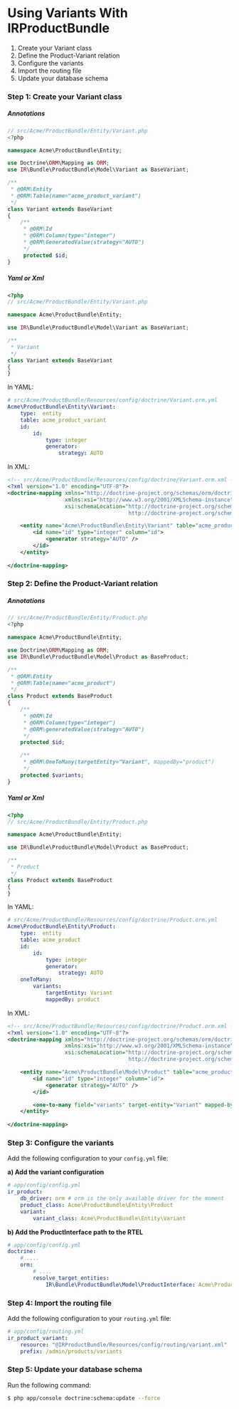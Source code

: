 Using Variants With IRProductBundle
===================================

1. Create your Variant class
2. Define the Product-Variant relation
3. Configure the variants
4. Import the routing file
5. Update your database schema

### Step 1: Create your Variant class

##### Annotations
``` php
// src/Acme/ProductBundle/Entity/Variant.php
<?php

namespace Acme\ProductBundle\Entity;

use Doctrine\ORM\Mapping as ORM;
use IR\Bundle\ProductBundle\Model\Variant as BaseVariant;

/**
 * @ORM\Entity
 * @ORM\Table(name="acme_product_variant")
 */
class Variant extends BaseVariant
{
    /**
     * @ORM\Id
     * @ORM\Column(type="integer")
     * @ORM\GeneratedValue(strategy="AUTO")
     */
     protected $id;
}
```

##### Yaml or Xml

``` php
<?php
// src/Acme/ProductBundle/Entity/Variant.php

namespace Acme\ProductBundle\Entity;

use IR\Bundle\ProductBundle\Model\Variant as BaseVariant;

/**
 * Variant
 */
class Variant extends BaseVariant
{
}
```

In YAML:

``` yaml
# src/Acme/ProductBundle/Resources/config/doctrine/Variant.orm.yml
Acme\ProductBundle\Entity\Variant:
    type:  entity
    table: acme_product_variant
    id:
        id:
            type: integer
            generator:
                strategy: AUTO
```

In XML:

``` xml
<!-- src/Acme/ProductBundle/Resources/config/doctrine/Variant.orm.xml -->
<?xml version="1.0" encoding="UTF-8"?>
<doctrine-mapping xmlns="http://doctrine-project.org/schemas/orm/doctrine-mapping"
                  xmlns:xsi="http://www.w3.org/2001/XMLSchema-instance"
                  xsi:schemaLocation="http://doctrine-project.org/schemas/orm/doctrine-mapping
                                      http://doctrine-project.org/schemas/orm/doctrine-mapping.xsd">

    <entity name="Acme\ProductBundle\Entity\Variant" table="acme_product_variant">
        <id name="id" type="integer" column="id">
            <generator strategy="AUTO" />
        </id> 
    </entity>
    
</doctrine-mapping>
```

### Step 2: Define the Product-Variant relation

##### Annotations

``` php
// src/Acme/ProductBundle/Entity/Product.php
<?php

namespace Acme\ProductBundle\Entity;

use Doctrine\ORM\Mapping as ORM;
use IR\Bundle\ProductBundle\Model\Product as BaseProduct;

/**
 * @ORM\Entity
 * @ORM\Table(name="acme_product")
 */
class Product extends BaseProduct
{
    /**
     * @ORM\Id
     * @ORM\Column(type="integer")
     * @ORM\generatedValue(strategy="AUTO")
     */
    protected $id;

    /**
     * @ORM\OneToMany(targetEntity="Variant", mappedBy="product")
     */
    protected $variants;
}
```

##### Yaml or Xml

``` php
<?php
// src/Acme/ProductBundle/Entity/Product.php

namespace Acme\ProductBundle\Entity;

use IR\Bundle\ProductBundle\Model\Product as BaseProduct;

/**
 * Product
 */
class Product extends BaseProduct
{
}
```

In YAML:

``` yaml
# src/Acme/ProductBundle/Resources/config/doctrine/Product.orm.yml
Acme\ProductBundle\Entity\Product:
    type:  entity
    table: acme_product
    id:
        id:
            type: integer
            generator:
                strategy: AUTO
    oneToMany:
        variants:
            targetEntity: Variant
            mappedBy: product
```

In XML:

``` xml
<!-- src/Acme/ProductBundle/Resources/config/doctrine/Product.orm.xml -->
<?xml version="1.0" encoding="UTF-8"?>
<doctrine-mapping xmlns="http://doctrine-project.org/schemas/orm/doctrine-mapping"
                  xmlns:xsi="http://www.w3.org/2001/XMLSchema-instance"
                  xsi:schemaLocation="http://doctrine-project.org/schemas/orm/doctrine-mapping
                                      http://doctrine-project.org/schemas/orm/doctrine-mapping.xsd">

    <entity name="Acme\ProductBundle\Model\Product" table="acme_product">
        <id name="id" type="integer" column="id">
            <generator strategy="AUTO" />
        </id>

        <one-to-many field="variants" target-entity="Variant" mapped-by="product"/>
    </entity>
    
</doctrine-mapping>
```

### Step 3: Configure the variants

Add the following configuration to your `config.yml` file:

**a) Add the variant configuration**

``` yaml
# app/config/config.yml
ir_product:
    db_driver: orm # orm is the only available driver for the moment 
    product_class: Acme\ProductBundle\Entity\Product
    variant:
        variant_class: Acme\ProductBundle\Entity\Variant
```

**b) Add the ProductInterface path to the RTEL**

``` yaml
# app/config/config.yml
doctrine:
    # ....
    orm:
        # ....
        resolve_target_entities:
            IR\Bundle\ProductBundle\Model\ProductInterface: Acme\ProductBundle\Entity\Product
```    

### Step 4: Import the routing file

Add the following configuration to your `routing.yml` file:

``` yaml
# app/config/routing.yml
ir_product_variant:
    resource: "@IRProductBundle/Resources/config/routing/variant.xml"
    prefix: /admin/products/variants

```

### Step 5: Update your database schema

Run the following command:

``` bash
$ php app/console doctrine:schema:update --force
```